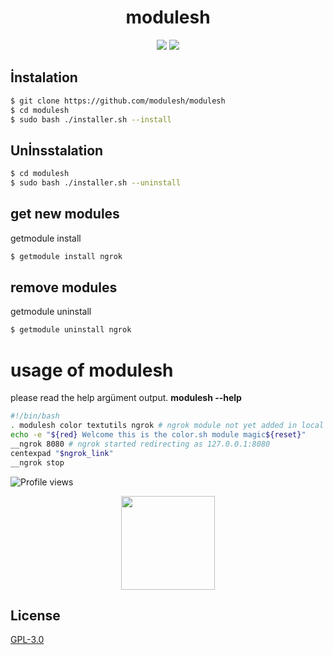 <h1 align="center">modulesh</h1>
<p align="center">
 <a href="https://discord.gg/RUCZpVr9tp" target"blank_"><img src="https://img.shields.io/badge/Discord%20-7289DA.svg?&style=for-the-badge&logo=discord&logoColor=white"></a>
  <a href="https://www.github.com/lazypwny751" target"blank_"><img src="https://img.shields.io/badge/GitHub%20-191717.svg?&style=for-the-badge&logo=github&logoColor=white"></a>
</p>


## İnstalation
```bash
$ git clone https://github.com/modulesh/modulesh
$ cd modulesh
$ sudo bash ./installer.sh --install
```

## Unİnsstalation
```bash
$ cd modulesh
$ sudo bash ./installer.sh --uninstall
```

## get new modules
getmodule install <module repo name> 

```bash
$ getmodule install ngrok 
```

## remove modules
getmodule uninstall <module repo name> 

```bash
$ getmodule uninstall ngrok 
```

# usage of modulesh
please read the help argüment output. **modulesh --help**

```bash
#!/bin/bash
. modulesh color textutils ngrok # ngrok module not yet added in local modules or libs just for give example 
echo -e "${red} Welcome this is the color.sh module magic${reset}"
__ngrok 8080 # ngrok started redirecting as 127.0.0.1:8080
centexpad "$ngrok_link"
__ngrok stop
```

![Profile views](https://gpvc.arturio.dev/lazypwny751)

<p align="center">
  <img align="center" src="https://github-readme-stats.vercel.app/api?username=lazypwny751&count_private=true&show_icons=true&theme=whitek&hide_border=true" width="%100" height="150px"
</p>
  
## License
[GPL-3.0](https://choosealicense.com/licenses/gpl-3.0/)
